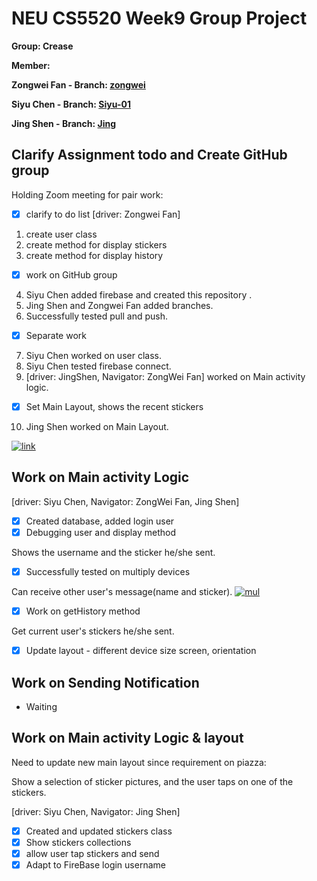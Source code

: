 # NEU CS5520 Week9 Group Project

**Group: Crease**

**Member:**

**Zongwei Fan - Branch: [zongwei](https://github.ccs.neu.edu/siyuchen2020/NEU_CS5520_Crease/tree/zongwei)**

**Siyu Chen - Branch: [Siyu-01](https://github.ccs.neu.edu/siyuchen2020/NEU_CS5520_Crease/tree/Siyu-01)**

**Jing Shen - Branch: [Jing](https://github.ccs.neu.edu/siyuchen2020/NEU_CS5520_Crease/tree/Jing)**


## Clarify Assignment todo and Create GitHub group

Holding Zoom meeting for pair work:

- [x] clarify to do list  [driver: Zongwei Fan]
1. create user class 
2. create method for display stickers 
3. create method for display history
- [x] work on GitHub group
4. Siyu Chen added firebase and created this repository .
5. Jing Shen and Zongwei Fan added branches.
6. Successfully tested pull and push.
- [x] Separate work
7. Siyu Chen worked on user class.
8. Siyu Chen tested firebase connect.
9. [driver: JingShen, Navigator: ZongWei Fan] worked on Main activity logic.
- [x] Set Main Layout, shows the recent stickers 
10. Jing Shen worked on Main Layout.

<a href="https://ibb.co/JHBv6v6"><img src="https://i.ibb.co/w40SGSG/link.png" alt="link" border="0"></a>

## Work on Main activity Logic
[driver: Siyu Chen, Navigator: ZongWei Fan, Jing Shen]
- [x] Created database, added login user
- [x] Debugging user and display method

Shows the username and the sticker he/she sent.
- [x] Successfully tested on multiply devices

Can receive other user's message(name and sticker).
<a href="https://imgbb.com/"><img src="https://i.ibb.co/8s6LpCw/mul.png" alt="mul" border="0"></a>

- [x] Work on getHistory method

Get current user's stickers he/she sent.

- [x] Update layout - different device size screen, orientation

## Work on Sending Notification
- Waiting


## Work on Main activity Logic & layout
Need to update new main layout since requirement on piazza:

Show a selection of sticker pictures, and the user taps on one of the stickers. 

[driver: Siyu Chen, Navigator: Jing Shen]
- [x] Created and updated stickers class
- [x] Show stickers collections
- [x] allow user tap stickers and send 
- [x] Adapt to FireBase login username
